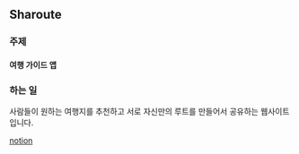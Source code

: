 ## Sharoute

### 주제

#### 여행 가이드 앱

### 하는 일

사람들이 원하는 여행지를 추천하고 서로 자신만의 루트를 만들어서 공유하는 웹사이트입니다.

[notion](https://www.notion.so/digicon/s-f26c1066d45143b3ac9089489acaebba)
